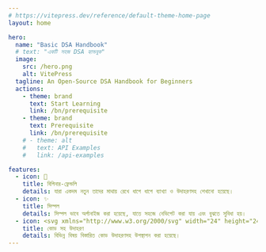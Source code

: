 ```yaml
---
# https://vitepress.dev/reference/default-theme-home-page
layout: home

hero:
  name: "Basic DSA Handbook"
  # text: "একটি সহজ DSA হ্যান্ডবুক"
  image:
    src: /hero.png
    alt: VitePress
  tagline: An Open-Source DSA Handbook for Beginners
  actions:
    - theme: brand
      text: Start Learning
      link: /bn/prerequisite
    - theme: brand
      text: Prerequisite
      link: /bn/prerequisite
    # - theme: alt
    #   text: API Examples
    #   link: /api-examples

features:
  - icon: 🌱
    title: বিগিনার-ফ্রেন্ডলি
    details: যারা একদম নতুন তাদের মাথায় রেখে ধাপে ধাপে ব্যাখ্যা ও উদাহরণসহ শেখানো হয়েছে।
  - icon: ✨
    title: সিম্পল
    details: সিম্পল ভাবে অর্গানাইজ করা হয়েছে, যাতে সহজে নেভিগেট করা যায় এবং বুঝতে সুবিধা হয়।
  - icon: <svg xmlns="http://www.w3.org/2000/svg" width="24" height="24" viewBox="0 0 24 24"><g fill="none"><path fill="url(#fluentColorCode240)" d="m8.086 18.61l5.996-14.004a1 1 0 0 1 1.878.678l-.04.11l-5.996 14.004a1 1 0 0 1-1.878-.677zl5.996-14.005zm-5.793-7.317l4-4a1 1 0 0 1 1.497 1.32l-.083.094L4.414 12l3.293 3.293a1 1 0 0 1-1.32 1.497l-.094-.083l-4-4a1 1 0 0 1-.083-1.32zl4-4zm14-4.001a1 1 0 0 1 1.32-.083l.093.083l4.001 4a1 1 0 0 1 .083 1.321l-.083.095l-4.001 3.995a1 1 0 0 1-1.497-1.32l.084-.095l3.292-3.289l-3.293-3.293a1 1 0 0 1 0-1.414"/><defs><linearGradient id="fluentColorCode240" x1="2.588" x2="20.693" y1="2.933" y2="22.309" gradientUnits="userSpaceOnUse"><stop stop-color="#c76efb"/><stop offset="1" stop-color="#8b52f4"/></linearGradient></defs></g></svg>
    title: কোড সহ উদাহরণ
    details: বিভিন্ন বিষয় বিস্তারিত কোড উদাহরণসহ উপস্থাপন করা হয়েছে।
---
```


<style>
  :root {
  --vp-home-hero-name-color: transparent;
  --vp-home-hero-name-background: -webkit-linear-gradient(120deg, #ff9966, #ff5e62);

  /* Primary button */
  --vp-button-brand-bg: #2b2b2b;
  --vp-button-brand-text: #ffffff;
  --vp-button-brand-hover-bg: #1f1f1f;
  --vp-button-brand-hover-text: #e0e0e0;
  /* --vp-button-brand-border-radius: 6px; */

  /* Secondary button */
  --vp-button-secondary-bg: #f5f5f5;
  --vp-button-secondary-text: #2b2b2b;
  --vp-button-secondary-border: 1px solid #c0c0c0;
  --vp-button-secondary-hover-bg: #e0e0e0;
  --vp-button-secondary-hover-text: #1a1a1a;


}
</style>
